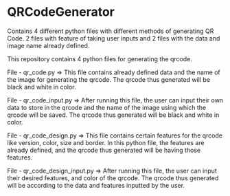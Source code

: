 # QRCodeGenerator
Contains 4 different python files with different methods of generating QR Code. 2 files with feature of taking user inputs and 2 files with the data and image name already defined. 

This repository contains 4 python files for generating the qrcode. 

File - qr_code.py
=> This file contains already defined data and the name of the image for generating the qrcode. The qrcode thus generated will be black and white in color. 

File - qr_code_input.py
=> After running this file, the user can input their own data to store in the qrcode and the name of the image using which the qrcode will be saved. The qrcode thus        generated will be black and white in color. 

File - qr_code_design.py
=> This file contains certain features for the qrcode like version, color, size and border. 
   In this python file, the features are already defined, and the qrcode thus generated will be having those features.
   
File - qr_code_design_input.py
=> After running this file, the user can input their desired features, and color of the qrcode. The qrcode thus generated will be according to the data and features        inputted by the user.
